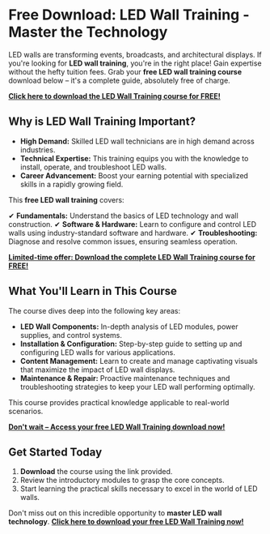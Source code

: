 # Free Download: LED Wall Training - Master the Technology

LED walls are transforming events, broadcasts, and architectural displays. If you're looking for **LED wall training**, you're in the right place! Gain expertise without the hefty tuition fees. Grab your **free LED wall training course** download below – it's a complete guide, absolutely free of charge.

[**Click here to download the LED Wall Training course for FREE!**](https://udemywork.com/led-wall-training)

## Why is LED Wall Training Important?

*   **High Demand:** Skilled LED wall technicians are in high demand across industries.
*   **Technical Expertise:** This training equips you with the knowledge to install, operate, and troubleshoot LED walls.
*   **Career Advancement:** Boost your earning potential with specialized skills in a rapidly growing field.

This **free LED wall training** covers:

✔ **Fundamentals:** Understand the basics of LED technology and wall construction.
✔ **Software & Hardware:** Learn to configure and control LED walls using industry-standard software and hardware.
✔ **Troubleshooting:** Diagnose and resolve common issues, ensuring seamless operation.

[**Limited-time offer: Download the complete LED Wall Training course for FREE!**](https://udemywork.com/led-wall-training)

## What You'll Learn in This Course

The course dives deep into the following key areas:

*   **LED Wall Components:** In-depth analysis of LED modules, power supplies, and control systems.
*   **Installation & Configuration:** Step-by-step guide to setting up and configuring LED walls for various applications.
*   **Content Management:** Learn to create and manage captivating visuals that maximize the impact of LED wall displays.
*   **Maintenance & Repair:** Proactive maintenance techniques and troubleshooting strategies to keep your LED wall performing optimally.

This course provides practical knowledge applicable to real-world scenarios.

[**Don't wait – Access your free LED Wall Training download now!**](https://udemywork.com/led-wall-training)

## Get Started Today

1.  **Download** the course using the link provided.
2.  Review the introductory modules to grasp the core concepts.
3.  Start learning the practical skills necessary to excel in the world of LED walls.

Don't miss out on this incredible opportunity to **master LED wall technology**. **[Click here to download your free LED Wall Training now!](https://udemywork.com/led-wall-training)**
